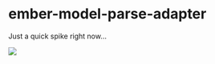 # ember-model-parse-adapter

Just a quick spike right now...

![](https://d3oi6fmp1dfbdb.cloudfront.net/g.gif?repo=ebryn/ember-model-parse-adapter)